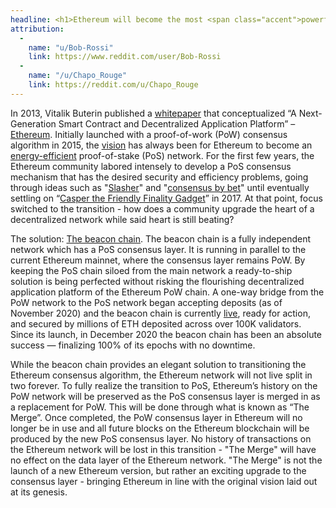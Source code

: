 ```yaml
---
headline: <h1>Ethereum will become the most <span class="accent">powerful</span>, most <span class="accent">used</span>, most <span class="accent">credibly-neutral</span>, and most <span class="accent accent-green">energy-efficient</span> blockchain network in&nbsp;the&nbsp;world.</h1>
attribution:
  -
    name: "u/Bob-Rossi"
    link: https://www.reddit.com/user/Bob-Rossi
  -
    name: "/u/Chapo_Rouge"
    link: https://reddit.com/u/Chapo_Rouge
---
```


In 2013, Vitalik Buterin published a [whitepaper](https://ethereum.org/en/whitepaper/) that conceptualized “A Next-Generation Smart Contract and Decentralized Application Platform” – [Ethereum](https://ethereum.org). Initially launched with a proof-of-work (PoW) consensus algorithm in 2015, the [vision](https://ethereum.org/en/eth2/vision/) has always been for Ethereum to become an [energy-efficient](https://spectrum.ieee.org/computing/networks/ethereum-plans-to-cut-its-absurd-energy-consumption-by-99-percent) proof-of-stake (PoS) network. For the first few years, the Ethereum community labored intensely to develop a PoS consensus mechanism that has the desired security and efficiency problems, going through ideas such as "[Slasher](https://blog.ethereum.org/2014/01/15/slasher-a-punitive-proof-of-stake-algorithm/)" and "[consensus by bet](https://blog.ethereum.org/2015/12/28/understanding-serenity-part-2-casper/)" until eventually settling on “[Casper the Friendly Finality Gadget](https://arxiv.org/pdf/1710.09437.pdf)” in 2017. At that point, focus switched to the transition - how does a community upgrade the heart of a decentralized network while said heart is still beating?

The solution: [The beacon chain](https://ethereum.org/en/eth2/beacon-chain/). The beacon chain is a fully independent network which has a PoS consensus layer. It is running in parallel to the current Ethereum mainnet, where the consensus layer remains PoW. By keeping the PoS chain siloed from the main network a ready-to-ship solution is being perfected without risking the flourishing decentralized application platform of the Ethereum PoW chain. A one-way bridge from the PoW network to the PoS network began accepting deposits (as of November 2020) and the beacon chain is currently [live](https://beaconcha.in/), ready for action, and secured by millions of ETH deposited across over 100K validators. Since its launch, in December 2020 the beacon chain has been an absolute success — finalizing 100% of its epochs with no downtime.

While the beacon chain provides an elegant solution to transitioning the Ethereum consensus algorithm, the Ethereum network will not live split in two forever. To fully realize the transition to PoS, Ethereum’s history on the PoW network will be preserved as the PoS consensus layer is merged in as a replacement for PoW. This will be done through what is known as “The Merge”. Once completed, the PoW consensus layer in Ethereum will no longer be in use and all future blocks on the Ethereum blockchain will be produced by the new PoS consensus layer. No history of transactions on the Ethereum network will be lost in this transition - "The Merge" will have no effect on the data layer of the Ethereum network. "The Merge" is not the launch of a new Ethereum version, but rather an exciting upgrade to the consensus layer - bringing Ethereum in line with the original vision laid out at its genesis.
